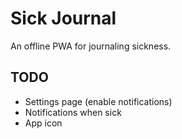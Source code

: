# Sick Journal
An offline PWA for journaling sickness.

## TODO
- Settings page (enable notifications)
- Notifications when sick
- App icon

